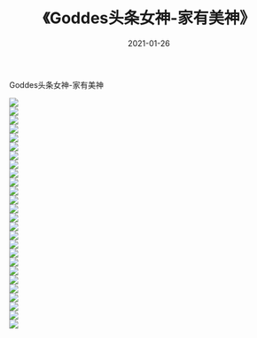﻿---
layout: post
title:  《Goddes头条女神-家有美神》
date:   2021-01-26
img: http://img.660000.xyz/Sharelink/网络美图/2021/Goddes头条女神-家有美神/000.jpg
categories: [美女, 清纯, 唯美]
---

Goddes头条女神-家有美神

  ![](http://img.660000.xyz/Sharelink/网络美图/2021/Goddes头条女神-家有美神/001.jpg) <br> ![](http://img.660000.xyz/Sharelink/网络美图/2021/Goddes头条女神-家有美神/002.jpg) <br> ![](http://img.660000.xyz/Sharelink/网络美图/2021/Goddes头条女神-家有美神/003.jpg) <br> ![](http://img.660000.xyz/Sharelink/网络美图/2021/Goddes头条女神-家有美神/004.jpg) <br> ![](http://img.660000.xyz/Sharelink/网络美图/2021/Goddes头条女神-家有美神/005.jpg) <br> ![](http://img.660000.xyz/Sharelink/网络美图/2021/Goddes头条女神-家有美神/006.jpg) <br> ![](http://img.660000.xyz/Sharelink/网络美图/2021/Goddes头条女神-家有美神/007.jpg) <br> ![](http://img.660000.xyz/Sharelink/网络美图/2021/Goddes头条女神-家有美神/008.jpg) <br> ![](http://img.660000.xyz/Sharelink/网络美图/2021/Goddes头条女神-家有美神/009.jpg) <br> ![](http://img.660000.xyz/Sharelink/网络美图/2021/Goddes头条女神-家有美神/010.jpg) <br> ![](http://img.660000.xyz/Sharelink/网络美图/2021/Goddes头条女神-家有美神/011.jpg) <br> ![](http://img.660000.xyz/Sharelink/网络美图/2021/Goddes头条女神-家有美神/012.jpg) <br> ![](http://img.660000.xyz/Sharelink/网络美图/2021/Goddes头条女神-家有美神/013.jpg) <br> ![](http://img.660000.xyz/Sharelink/网络美图/2021/Goddes头条女神-家有美神/014.jpg) <br> ![](http://img.660000.xyz/Sharelink/网络美图/2021/Goddes头条女神-家有美神/015.jpg) <br> ![](http://img.660000.xyz/Sharelink/网络美图/2021/Goddes头条女神-家有美神/016.jpg) <br> ![](http://img.660000.xyz/Sharelink/网络美图/2021/Goddes头条女神-家有美神/017.jpg) <br> ![](http://img.660000.xyz/Sharelink/网络美图/2021/Goddes头条女神-家有美神/018.jpg) <br> ![](http://img.660000.xyz/Sharelink/网络美图/2021/Goddes头条女神-家有美神/019.jpg) <br> ![](http://img.660000.xyz/Sharelink/网络美图/2021/Goddes头条女神-家有美神/020.jpg) <br> ![](http://img.660000.xyz/Sharelink/网络美图/2021/Goddes头条女神-家有美神/021.jpg) <br> ![](http://img.660000.xyz/Sharelink/网络美图/2021/Goddes头条女神-家有美神/022.jpg) <br> ![](http://img.660000.xyz/Sharelink/网络美图/2021/Goddes头条女神-家有美神/023.jpg) <br> ![](http://img.660000.xyz/Sharelink/网络美图/2021/Goddes头条女神-家有美神/024.jpg) <br> ![](http://img.660000.xyz/Sharelink/网络美图/2021/Goddes头条女神-家有美神/025.jpg) <br> ![](http://img.660000.xyz/Sharelink/网络美图/2021/Goddes头条女神-家有美神/026.jpg) <br>